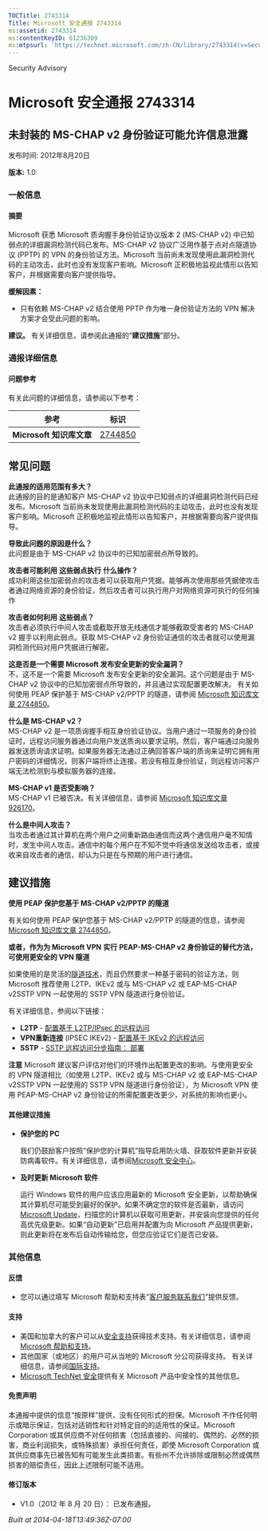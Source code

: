 ```yaml
---
TOCTitle: 2743314
Title: Microsoft 安全通报 2743314
ms:assetid: 2743314
ms:contentKeyID: 61236309
ms:mtpsurl: 'https://technet.microsoft.com/zh-CN/library/2743314(v=Security.10)'
---
```


Security Advisory

Microsoft 安全通报 2743314
==========================

未封装的 MS-CHAP v2 身份验证可能允许信息泄露
--------------------------------------------

发布时间: 2012年8月20日

**版本:** 1.0

### 一般信息

#### 摘要

Microsoft 获悉 Microsoft 质询握手身份验证协议版本 2 (MS-CHAP v2) 中已知弱点的详细漏洞检测代码已发布。MS-CHAP v2 协议广泛用作基于点对点隧道协议 (PPTP) 的 VPN 的身份验证方法。Microsoft 当前尚未发现使用此漏洞检测代码的主动攻击，此时也没有发现客户影响。Microsoft 正积极地监视此情形以告知客户，并根据需要向客户提供指导。

**缓解因素：**

-   只有依赖 MS-CHAP v2 结合使用 PPTP 作为唯一身份验证方法的 VPN 解决方案才会受此问题的影响。

**建议。** 有关详细信息，请参阅此通报的“**建议措施**”部分。

### 通报详细信息

#### 问题参考

有关此问题的详细信息，请参阅以下参考：

| 参考                     | 标识                                               |
|--------------------------|----------------------------------------------------|
| **Microsoft 知识库文章** | [2744850](https://support.microsoft.com/kb/2744850) |

常见问题
--------


**此通报的适用范围有多大？**  
此通报的目的是通知客户 MS-CHAP v2 协议中已知弱点的详细漏洞检测代码已经发布。Microsoft 当前尚未发现使用此漏洞检测代码的主动攻击，此时也没有发现客户影响。Microsoft 正积极地监视此情形以告知客户，并根据需要向客户提供指导。

**导致此问题的原因是什么？**  
此问题是由于 MS-CHAP v2 协议中的已知加密弱点所导致的。

**攻击者可能利用** **这些弱点执行** **什么操作？**  
成功利用这些加密弱点的攻击者可以获取用户凭据。能够再次使用那些凭据使攻击者通过网络资源的身份验证，然后攻击者可以执行用户对网络资源可执行的任何操作

**攻击者如何利用** **这些弱点？**  
攻击者必须执行中间人攻击或截取开放无线通信才能够截取受害者的 MS-CHAP v2 握手以利用此弱点。获取 MS-CHAP v2 身份验证通信的攻击者就可以使用漏洞检测代码对用户凭据进行解密。

**这是否是一个需要 Microsoft 发布安全更新的安全漏洞？**  
不，这不是一个需要 Microsoft 发布安全更新的安全漏洞。这个问题是由于 MS-CHAP v2 协议中的已知加密弱点所导致的，并且通过实现配置更改解决。 有关如何使用 PEAP 保护基于 MS-CHAP v2/PPTP 的隧道，请参阅 [Microsoft 知识库文章 2744850](https://support.microsoft.com/kb/2744850)。

**什么是 MS-CHAP v2？**  
MS-CHAP v2 是一项质询握手相互身份验证协议。当用户通过一项服务的身份验证时，远程访问服务器通过向用户发送质询以要求证明。然后，客户端通过向服务器发送质询请求证明。如果服务器无法通过正确回答客户端的质询来证明它拥有用户密码的详细情况，则客户端将终止连接。若没有相互身份验证，则远程访问客户端无法检测到与模拟服务器的连接。

**MS-CHAP v1 是否受影响？**  
MS-CHAP v1 已被否决。有关详细信息，请参阅 [Microsoft 知识库文章 926170](https://support.microsoft.com/kb/926170)。

**什么是中间人攻击？**  
当攻击者通过其计算机在两个用户之间重新路由通信而这两个通信用户毫不知情时，发生中间人攻击。通信中的每个用户在不知不觉中将通信发送给攻击者，或接收来自攻击者的通信，却认为只是在与预期的用户进行通信。

建议措施
--------


**使用 PEAP 保护您基于 MS-CHAP v2/PPTP 的隧道**

有关如何使用 PEAP 保护您基于 MS-CHAP v2/PPTP 的隧道的信息，请参阅 [Microsoft 知识库文章 2744850](https://support.microsoft.com/kb/2744850)。

**或者，作为为 Microsoft VPN** **实行** **PEAP-MS-CHAP v2 身份验证的替代方法，可使用更安全的 VPN 隧道**

如果使用的是灵活的[隧道技术](https://technet.microsoft.com/library/dd469817)，而且仍然要求一种基于密码的验证方法，则 Microsoft 推荐使用 L2TP、IKEv2 或与 MS-CHAP v2 或 EAP-MS-CHAP v2SSTP VPN 一起使用的 SSTP VPN 隧道进行身份验证。

有关详细信息，参阅以下链接：

-   **L2TP** - [配置基于 L2TP/IPsec 的远程访问](https://technet.microsoft.com/library/ff687761)
-   **VPN重新连接** (IPSEC IKEv2) - [配置基于 IKEv2 的远程访问](https://technet.microsoft.com/library/ff687731)
-   **SSTP** - [SSTP 远程访问分步指南： 部署](https://technet.microsoft.com/library/cc731352)

**注意** Microsoft 建议客户评估对他们的环境作出配置更改的影响。与使用更安全的 VPN 隧道相比（如使用 L2TP、IKEv2 或与 MS-CHAP v2 或 EAP-MS-CHAP v2SSTP VPN 一起使用的 SSTP VPN 隧道进行身份验证），为 Microsoft VPN 使用 PEAP-MS-CHAP v2 身份验证的所需配置更改更少，对系统的影响也更小。

#### 其他建议措施

-   **保护您的 PC**

    我们仍鼓励客户按照“保护您的计算机”指导启用防火墙、获取软件更新并安装防病毒软件。有关详细信息，请参阅[Microsoft 安全中心](https://www.microsoft.com/security/default.aspx)。

-   **及时更新 Microsoft 软件**

    运行 Windows 软件的用户应该应用最新的 Microsoft 安全更新，以帮助确保其计算机尽可能受到最好的保护。如果不确定您的软件是否最新，请访问 [Microsoft Update](https://go.microsoft.com/fwlink/?linkid=40747)，扫描您的计算机以获取可用更新，并安装向您提供的任何高优先级更新。如果“自动更新”已启用并配置为向 Microsoft 产品提供更新，则此更新将在发布后自动传输给您，但您应验证它们是否已安装。

### 其他信息

#### 反馈

-   您可以通过填写 Microsoft 帮助和支持表“[客户服务联系我们](https://support.microsoft.com/kb/?scid=sw;en;1257&showpage=1&ws=technet&sd=tech)”提供反馈。

#### 支持

-   美国和加拿大的客户可以从[安全支持](https://go.microsoft.com/fwlink/?linkid=21131)获得技术支持。有关详细信息，请参阅[Microsoft 帮助和支持](https://support.microsoft.com/)。
-   其他国家（或地区）的用户可从当地的 Microsoft 分公司获得支持。 有关详细信息，请参阅[国际支持](https://go.microsoft.com/fwlink/?linkid=21155)。
-   [Microsoft TechNet 安全](https://go.microsoft.com/fwlink/?linkid=21132)提供有关 Microsoft 产品中安全性的其他信息。

#### 免责声明

本通报中提供的信息“按原样”提供，没有任何形式的担保。Microsoft 不作任何明示或暗示保证，包括对适销性和针对特定目的的适用性的保证。Microsoft Corporation 或其供应商不对任何损害（包括直接的、间接的、偶然的、必然的损害，商业利润损失，或特殊损害）承担任何责任，即使 Microsoft Corporation 或其供应商事先已被告知有可能发生此类损害。有些州不允许排除或限制必然或偶然损害的赔偿责任，因此上述限制可能不适用。

#### 修订版本

-   V1.0（2012 年 8 月 20 日）： 已发布通报。

*Built at 2014-04-18T13:49:36Z-07:00*